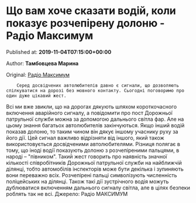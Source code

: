
# Що вам хоче сказати водій, коли показує розчепірену долоню - Радіо Максимум

Published at: **2019-11-04T07:15:00+00:00**

Author: **Тамбовцева Марина**

Original: [Радіо Максимум](https://maximum.fm/shcho-vam-hoche-skazati-vodij-koli-pokazuye-rozchepirenu-dolonyu_n168989)


        Серед досвідчених автолюбителів давно є сигнали, що дозволяють спілкуватися на дорозі без мовного контакту. Сьогодні поговоримо про один дуже цікавий жест.
      
Всі ми вже звикли, що на дорогах дякують шляхом короткочасного включення аварійного сигналу, а повідомити про пост Дорожньої патрульної служби можна за допомогою дальнього світла фар. Але на цьому знання багатьох автолюбителів закінчуються.
Якщо інший водій показав долоню, то таким чином він дякує іншому учаснику руху за його дії. Цей сигнал важливо відрізняти від іншого, який також використовується досвідченими автолюбителями. Різниця полягає в тому, що іноді водії показують долоню з розчепіреними пальцями, в народі – "півником". Такий жест говорить про наявність значної кількості співробітників Дорожньої патрульної служби на найближчій ділянці, тобто автомобілів інспекторів може бути декілька і зупиняють вони переважно всіх.
Розчепірені пальці символізують численність поліцейських на ділянці. Також такі дії зустрічного водія можуть дублюватися включенням дальнього сигналу світла, але в цілях безпеки роблять так не всі.
Джерело: Радіо МАКСИМУМ
